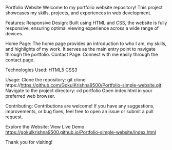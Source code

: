 Portfolio Website
Welcome to my portfolio website repository! This project showcases my skills, projects, and experiences in web development.

Features:
Responsive Design: Built using HTML and CSS, the website is fully responsive, ensuring optimal viewing experience across a wide range of devices.

Home Page: The home page provides an introduction to who I am, my skills, and highlights of my work. It serves as the main entry point to navigate through the portfolio.
Contact Page: Connect with me easily through the contact page.

Technologies Used:
HTML5
CSS3

Usage:
Clone the repository: git clone https://https://github.com/GokulKrishna9500/Portfolio-simple-website.git
Navigate to the project directory: cd portfolio
Open index.html in your preferred web browser.

Contributing:
Contributions are welcome! If you have any suggestions, improvements, or bug fixes, feel free to open an issue or submit a pull request.

Explore the Website:
View Live Demo https://gokulkrishna9500.github.io/Portfolio-simple-website/index.html

Thank you for visiting!
